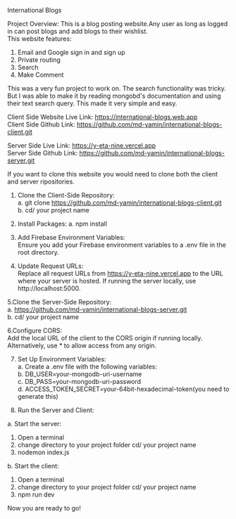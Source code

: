 International Blogs

Project Overview: This is a blog posting website.Any user as long as logged in can post blogs and add blogs to their wishlist.<br/>
This website features:<br/>
1. Email and Google sign in and sign up<br/>
2. Private routing<br/>
3. Search<br/>
4. Make Comment<br/>

This was a very fun project to work on. The search functionality was tricky. But I was able to make it by reading mongobd's documentation and using their text search query. This made it very simple and easy.

Client Side Website Live Link: https://international-blogs.web.app
<br/>
Client Side Github Link: https://github.com/md-yamin/international-blogs-client.git

Server Side Live Link: https://y-eta-nine.vercel.app
<br/>
Server Side Github Link: https://github.com/md-yamin/international-blogs-server.git

If you want to clone this website you would need to clone both the client and server ripositories.

1. Clone the Client-Side Repository:<br/>
 a. git clone https://github.com/md-yamin/international-blogs-client.git<br/>
 b. cd/ your project name<br/>

2. Install Packages:
 a. npm install<br/>
 
3. Add Firebase Environment Variables:<br/>
  Ensure you add your Firebase environment variables to a .env file in the root directory.
  
4. Update Request URLs:<br/>
  Replace all request URLs from https://y-eta-nine.vercel.app to the URL where your server is hosted. If running the server locally, use 
  http://localhost:5000.
  
5.Clone the Server-Side Repository:<br/>
  a. https://github.com/md-yamin/international-blogs-server.git<br/>
  b. cd/ your project name<br/>

6.Configure CORS:<br/>
Add the local URL of the client to the CORS origin if running locally. Alternatively, use * to allow access from any origin.

7. Set Up Environment Variables:<br/>
  a. Create a .env file with the following variables:<br/>
  b. DB_USER=your-mongodb-uri-username<br/>
  c. DB_PASS=your-mongodb-uri-password<br/>
  d. ACCESS_TOKEN_SECRET=your-64bit-hexadecimal-token(you need to generate this)
  
8. Run the Server and Client:<br/>

  a. Start the server:<br/>
  
   1. Open a terminal<br/>
   2. change directory to your project folder cd/ your project name<br/>
   3. nodemon index.js<br/>
   
  b. Start the client:<br/>
  
   1. Open a terminal<br/>
   2. change directory to your project folder cd/ your project name<br/>
   3. npm run dev<br/>
   
Now you are ready to go!







